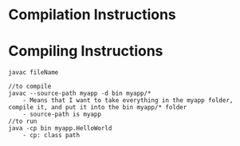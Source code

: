 # Compilation Instructions


# Compiling Instructions
    javac fileName

    //to compile
    javac --source-path myapp -d bin myapp/*
        - Means that I want to take everything in the myapp folder, compile it, and put it into the bin myapp/* folder
        - source-path is myapp
    //to run
    java -cp bin myapp.HelloWorld
        - cp: class path